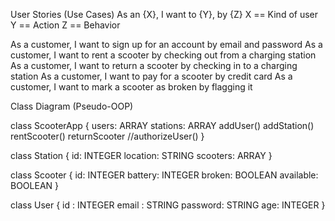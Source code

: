 User Stories (Use Cases)
As an {X}, I want to {Y}, by {Z}
X == Kind of user Y == Action Z == Behavior

As a customer, I want to sign up for an account by email and password
As a customer, I want to rent a scooter by checking out from a charging station
As a customer, I want to return a scooter by checking in to a charging station
As a customer, I want to pay for a scooter by credit card
As a customer, I want to mark a scooter as broken by flagging it


Class Diagram (Pseudo-OOP)

class ScooterApp {
    users: ARRAY
    stations: ARRAY
    addUser()
    addStation()
    rentScooter()
    returnScooter
    //authorizeUser()
}

class Station {
	id: INTEGER
	location: STRING
    scooters: ARRAY
}

class Scooter {
    id: INTEGER
    battery: INTEGER
    broken: BOOLEAN
    available: BOOLEAN
} 

class User {
	id : INTEGER
	email : STRING
    password: STRING
    age: INTEGER
}

